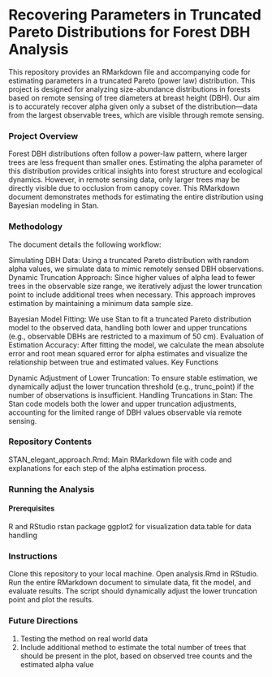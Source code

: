 # Recovering Parameters in Truncated Pareto Distributions for Forest DBH Analysis
This repository provides an RMarkdown file and accompanying code for estimating parameters in a truncated Pareto (power law) distribution. This project is designed for analyzing size-abundance distributions in forests based on remote sensing of tree diameters at breast height (DBH). Our aim is to accurately recover alpha given only a subset of the distribution—data from the largest observable trees, which are visible through remote sensing.

### Project Overview
Forest DBH distributions often follow a power-law pattern, where larger trees are less frequent than smaller ones. Estimating the alpha parameter of this distribution provides critical insights into forest structure and ecological dynamics. However, in remote sensing data, only larger trees may be directly visible due to occlusion from canopy cover. This RMarkdown document demonstrates methods for estimating the entire distribution using Bayesian modeling in Stan.

### Methodology
The document details the following workflow:

Simulating DBH Data: Using a truncated Pareto distribution with random alpha values, we simulate data to mimic remotely sensed DBH observations.
Dynamic Truncation Approach: Since higher values of alpha lead to fewer trees in the observable size range, we iteratively adjust the lower truncation point to include additional trees when necessary. This approach improves estimation by maintaining a minimum data sample size.

Bayesian Model Fitting: We use Stan to fit a truncated Pareto distribution model to the observed data, handling both lower and upper truncations (e.g., observable DBHs are restricted to a maximum of 50 cm).
Evaluation of Estimation Accuracy: After fitting the model, we calculate the mean absolute error and root mean squared error for alpha estimates and visualize the relationship between true and estimated values.
Key Functions

Dynamic Adjustment of Lower Truncation: To ensure stable estimation, we dynamically adjust the lower truncation threshold (e.g., trunc_point) if the number of observations is insufficient.
Handling Truncations in Stan: The Stan code models both the lower and upper truncation adjustments, accounting for the limited range of DBH values observable via remote sensing.

### Repository Contents
STAN_elegant_approach.Rmd: Main RMarkdown file with code and explanations for each step of the alpha estimation process.

### Running the Analysis
#### Prerequisites
R and RStudio
rstan package
ggplot2 for visualization
data.table for data handling

### Instructions
Clone this repository to your local machine.
Open analysis.Rmd in RStudio.
Run the entire RMarkdown document to simulate data, fit the model, and evaluate results. The script should dynamically adjust the lower truncation point and plot the results.

### Future Directions
1. Testing the method on real world data
2. Include additional method to estimate the total number of trees that should be present in the plot, based on observed tree counts and the estimated alpha value
